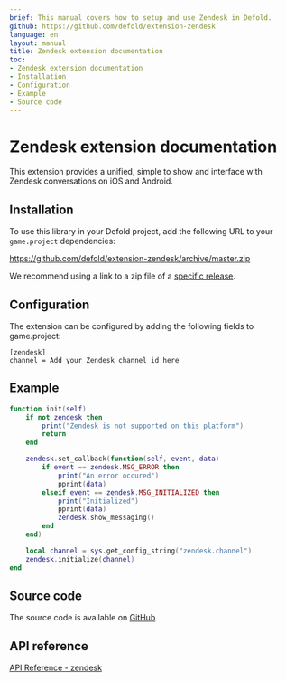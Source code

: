 ```yaml
---
brief: This manual covers how to setup and use Zendesk in Defold.
github: https://github.com/defold/extension-zendesk
language: en
layout: manual
title: Zendesk extension documentation
toc:
- Zendesk extension documentation
- Installation
- Configuration
- Example
- Source code
---
```


# Zendesk extension documentation

This extension provides a unified, simple to show and interface with Zendesk conversations on iOS and Android.


## Installation
To use this library in your Defold project, add the following URL to your `game.project` dependencies:

https://github.com/defold/extension-zendesk/archive/master.zip

We recommend using a link to a zip file of a [specific release](https://github.com/defold/extension-zendesk/releases).


## Configuration
The extension can be configured by adding the following fields to game.project:

```
[zendesk]
channel = Add your Zendesk channel id here
```

## Example

```lua
function init(self)
    if not zendesk then
        print("Zendesk is not supported on this platform")
        return
    end

    zendesk.set_callback(function(self, event, data)
        if event == zendesk.MSG_ERROR then
            print("An error occured")
            pprint(data)
        elseif event == zendesk.MSG_INITIALIZED then
            print("Initialized")
            pprint(data)
            zendesk.show_messaging()
        end
    end)

    local channel = sys.get_config_string("zendesk.channel")
    zendesk.initialize(channel)
end

```

## Source code

The source code is available on [GitHub](https://github.com/defold/extension-zendesk)
## API reference
[API Reference - zendesk](/extension-zendesk/zendesk_api)
